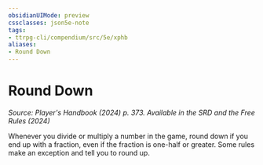 ```yaml
---
obsidianUIMode: preview
cssclasses: json5e-note
tags:
- ttrpg-cli/compendium/src/5e/xphb
aliases:
- Round Down
---
```

# Round Down
*Source: Player's Handbook (2024) p. 373. Available in the <span title='Systems Reference Document (5.2)'>SRD</span> and the Free Rules (2024)* 

Whenever you divide or multiply a number in the game, round down if you end up with a fraction, even if the fraction is one-half or greater. Some rules make an exception and tell you to round up.